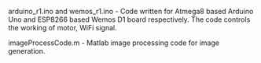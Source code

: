 arduino_r1.ino and wemos_r1.ino - Code written for Atmega8 based Arduino Uno and ESP8266 based Wemos D1 board respectively. The code controls the working of motor, WiFi signal.

imageProcessCode.m - Matlab image processing code for image generation.
